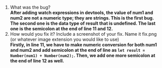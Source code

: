 1. What was the bug?  
   **After adding watch expressions in devtools, the value of num1 and num2 are not a numeric type; they are strings. This is the first bug. The second one is the data type of result that is undefined. The last one is the semicolon at the end of line 11 and 12.**
2. How would you fix it? Include a screenshot of your fix. Name it fix.png (or whatever image extension you would like to use)  
   **Firstly, in line 11, we have to make numeric conversion for both num1 and num2 and add semicolon at the end of line as `let result = Number(num1) + Number(num2);`. Then, we add one more semicolon at the end of line 12 as well.**